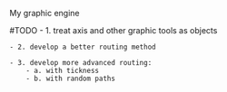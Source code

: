 My graphic engine

#TODO
	- 1. treat axis and other graphic tools as objects

	- 2. develop a better routing method

	- 3. develop more advanced routing:
		- a. with tickness
		- b. with random paths
